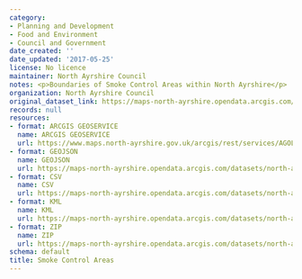 ```yaml
---
category:
- Planning and Development
- Food and Environment
- Council and Government
date_created: ''
date_updated: '2017-05-25'
license: No licence
maintainer: North Ayrshire Council
notes: <p>Boundaries of Smoke Control Areas within North Ayrshire</p>
organization: North Ayrshire Council
original_dataset_link: https://maps-north-ayrshire.opendata.arcgis.com/maps/north-ayrshire::smoke-control-areas
records: null
resources:
- format: ARCGIS GEOSERVICE
  name: ARCGIS GEOSERVICE
  url: https://www.maps.north-ayrshire.gov.uk/arcgis/rest/services/AGOL/Open_Data_Portal/MapServer/8
- format: GEOJSON
  name: GEOJSON
  url: https://maps-north-ayrshire.opendata.arcgis.com/datasets/north-ayrshire::smoke-control-areas.geojson?outSR=%7B%22latestWkid%22%3A27700%2C%22wkid%22%3A27700%7D
- format: CSV
  name: CSV
  url: https://maps-north-ayrshire.opendata.arcgis.com/datasets/north-ayrshire::smoke-control-areas.csv?outSR=%7B%22latestWkid%22%3A27700%2C%22wkid%22%3A27700%7D
- format: KML
  name: KML
  url: https://maps-north-ayrshire.opendata.arcgis.com/datasets/north-ayrshire::smoke-control-areas.kml?outSR=%7B%22latestWkid%22%3A27700%2C%22wkid%22%3A27700%7D
- format: ZIP
  name: ZIP
  url: https://maps-north-ayrshire.opendata.arcgis.com/datasets/north-ayrshire::smoke-control-areas.zip?outSR=%7B%22latestWkid%22%3A27700%2C%22wkid%22%3A27700%7D
schema: default
title: Smoke Control Areas
---
```

